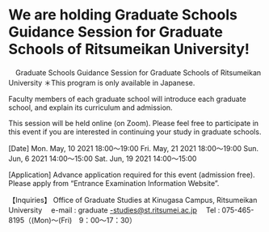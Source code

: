 # We are holding Graduate Schools Guidance Session for Graduate Schools of Ritsumeikan University!

　Graduate Schools Guidance Session for Graduate Schools of Ritsumeikan University
＊This program is only available in Japanese.

Faculty members of each graduate school will introduce each graduate school,
and explain its curriculum and admission.

This session will be held online (on Zoom).
Please feel free to participate in this event if you are interested in
continuing your study in graduate schools.

[Date]
Mon. May, 10 2021 18:00～19:00
Fri. May, 21 2021 18:00～19:00
Sun. Jun,  6 2021 14:00～15:00
Sat. Jun, 19 2021 14:00～15:00

[Application]
Advance application required for this event (admission free).
Please apply from “Entrance Examination Information Website”.

【Inquiries】
Office of Graduate Studies at Kinugasa Campus, Ritsumeikan University
　e-mail : graduate
-studies@st.ritsumei.ac.jp
　Tel  :  075-465-8195（(Mon)～(Fri)　9：00～17：30）